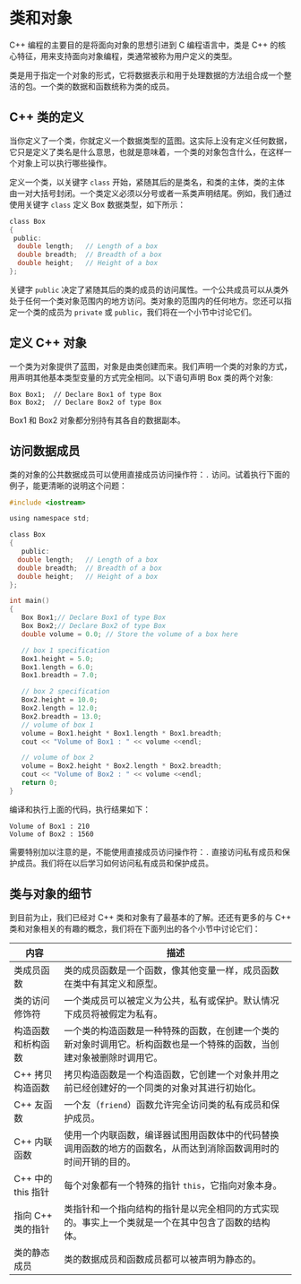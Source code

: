 # 类和对象

C++ 编程的主要目的是将面向对象的思想引进到 C 编程语言中，类是 C++ 的核心特征，用来支持面向对象编程，类通常被称为用户定义的类型。

类是用于指定一个对象的形式，它将数据表示和用于处理数据的方法组合成一个整洁的包。一个类的数据和函数统称为类的成员。

## C++ 类的定义

当你定义了一个类，你就定义一个数据类型的蓝图。这实际上没有定义任何数据，它只是定义了类名是什么意思，也就是意味着，一个类的对象包含什么，在这样一个对象上可以执行哪些操作。

定义一个类，以关键字 `class` 开始，紧随其后的是类名，和类的主体，类的主体由一对大括号封闭。一个类定义必须以分号或者一系类声明结尾。例如，我们通过使用关键字 `class` 定义 Box 数据类型，如下所示：

```c
class Box
{
 public:
  double length;   // Length of a box
  double breadth;  // Breadth of a box
  double height;   // Height of a box
};
```

关键字 `public` 决定了紧随其后的类的成员的访问属性。一个公共成员可以从类外处于任何一个类对象范围内的地方访问。类对象的范围内的任何地方。您还可以指定一个类的成员为 `private` 或 `public`，我们将在一个小节中讨论它们。

## 定义 C++ 对象

一个类为对象提供了蓝图，对象是由类创建而来。我们声明一个类的对象的方式，用声明其他基本类型变量的方式完全相同。以下语句声明 Box 类的两个对象:

```
Box Box1;  // Declare Box1 of type Box
Box Box2;  // Declare Box2 of type Box
```

Box1 和 Box2 对象都分别持有其各自的数据副本。

## 访问数据成员

类的对象的公共数据成员可以使用直接成员访问操作符：`.` 访问。试着执行下面的例子，能更清晰的说明这个问题：

```c
#include <iostream>

using namespace std;

class Box
{
   public:
  double length;   // Length of a box
  double breadth;  // Breadth of a box
  double height;   // Height of a box
};

int main()
{
   Box Box1;// Declare Box1 of type Box
   Box Box2;// Declare Box2 of type Box
   double volume = 0.0; // Store the volume of a box here

   // box 1 specification
   Box1.height = 5.0;
   Box1.length = 6.0;
   Box1.breadth = 7.0;

   // box 2 specification
   Box2.height = 10.0;
   Box2.length = 12.0;
   Box2.breadth = 13.0;
   // volume of box 1
   volume = Box1.height * Box1.length * Box1.breadth;
   cout << "Volume of Box1 : " << volume <<endl;

   // volume of box 2
   volume = Box2.height * Box2.length * Box2.breadth;
   cout << "Volume of Box2 : " << volume <<endl;
   return 0;
}
```

编译和执行上面的代码，执行结果如下：

```
Volume of Box1 : 210
Volume of Box2 : 1560
```

需要特别加以注意的是，不能使用直接成员访问操作符：`.` 直接访问私有成员和保护成员。我们将在以后学习如何访问私有成员和保护成员。

## 类与对象的细节

到目前为止，我们已经对 C++ 类和对象有了最基本的了解。还还有更多的与 C++ 类和对象相关的有趣的概念，我们将在下面列出的各个小节中讨论它们：

| 内容               | 描述                                                         |
| ------------------ | ------------------------------------------------------------ |
| 类成员函数         | 类的成员函数是一个函数，像其他变量一样，成员函数在类中有其定义和原型。 |
| 类的访问修饰符     | 一个类成员可以被定义为公共，私有或保护。默认情况下成员将被假定为私有。 |
| 构造函数和析构函数 | 一个类的构造函数是一种特殊的函数，在创建一个类的新对象时调用它。析构函数也是一个特殊的函数，当创建对象被删除时调用它。 |
| C++ 拷贝构造函数   | 拷贝构造函数是一个构造函数，它创建一个对象并用之前已经创建好的一个同类的对象对其进行初始化。 |
| C++ 友函数         | 一个友（`friend`）函数允许完全访问类的私有成员和保护成员。 |
| C++ 内联函数       | 使用一个内联函数，编译器试图用函数体中的代码替换调用函数的地方的函数名，从而达到消除函数调用时的时间开销的目的。 |
| C++ 中的 this 指针 | 每个对象都有一个特殊的指针 `this`，它指向对象本身。        |
| 指向 C++ 类的指针  | 类指针和一个指向结构的指针是以完全相同的方式实现的。事实上一个类就是一个在其中包含了函数的结构体。 |
| 类的静态成员       | 类的数据成员和函数成员都可以被声明为静态的。                 |